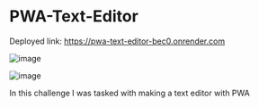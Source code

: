 # PWA-Text-Editor
Deployed link:
https://pwa-text-editor-bec0.onrender.com

![image](https://github.com/user-attachments/assets/6559b545-707c-4dd2-820c-b2b07df96174)

![image](https://github.com/user-attachments/assets/9cc373a0-f3d1-4139-8ff1-02e0a90b05c8)

In this challenge I was tasked with making a text editor with PWA

